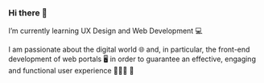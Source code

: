 ### Hi there 👋
I’m currently learning UX Design and Web Development 💻

I am passionate about the digital world 🌐 and, in particular, the front-end development of web portals 🖥 in order to guarantee an effective, engaging and functional user experience 🧑🏻‍💻 🚀






<!--
**volp99/volp99** is a ✨ _special_ ✨ repository because its `README.md` (this file) appears on your GitHub profile.

Here are some ideas to get you started

- 🔭 I’m currently working on ...
- 🌱 I’m currently learning ...
- 👯 I’m looking to collaborate on ...
- 🤔 I’m looking for help with ...
- 💬 Ask me about ...
- 📫 How to reach me: ...
- 😄 Pronouns: ...
- ⚡ Fun fact: ...
-->
